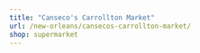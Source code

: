 ```yaml
---
title: "Canseco's Carrollton Market"
url: /new-orleans/cansecos-carrollton-market/
shop: supermarket
---
```


